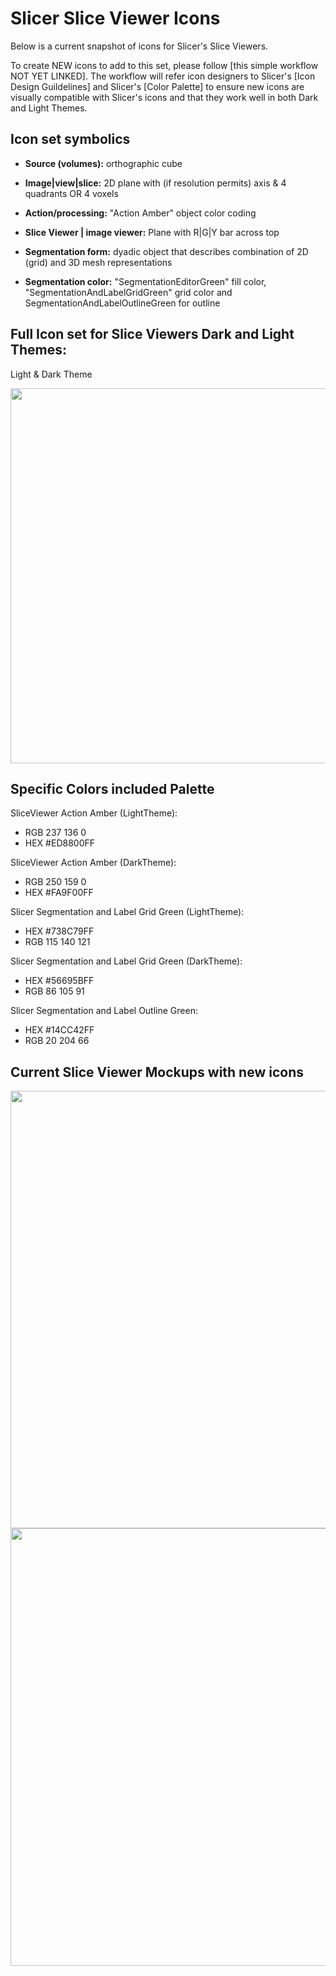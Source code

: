 # Slicer Slice Viewer Icons

Below is a current snapshot of icons for Slicer's Slice Viewers. 

To create NEW icons to add to this set, please follow [this simple workflow NOT YET LINKED]. The workflow will refer icon designers to Slicer's [Icon Design Guildelines] and Slicer's [Color Palette] to ensure new icons are visually compatible with Slicer's icons and that they work well in both Dark and Light Themes.

## Icon set symbolics

* **Source (volumes):** orthographic cube

* **Image|view|slice:** 2D plane with (if resolution permits) axis & 4 quadrants OR 4 voxels 

* **Action/processing:** "Action Amber" object color coding

* **Slice Viewer | image viewer:** Plane with R|G|Y bar across top
  
* **Segmentation form:** dyadic object that describes combination of 2D (grid) and 3D mesh representations

* **Segmentation color:** "SegmentationEditorGreen" fill color, "SegmentationAndLabelGridGreen" grid color and SegmentationAndLabelOutlineGreen for outline


## Full Icon set for Slice Viewers Dark and Light Themes:

Light & Dark Theme 

<img src="https://github.com/user-attachments/assets/0589bf3a-0e70-4c8d-9c64-1bb820b18038" width="600">

## Specific Colors included Palette

SliceViewer Action Amber (LightTheme):
* RGB 237 136 0
* HEX #ED8800FF

SliceViewer Action Amber (DarkTheme):
* RGB 250 159 0
* HEX #FA9F00FF

Slicer Segmentation and Label Grid Green (LightTheme):
* HEX #738C79FF
* RGB 115 140 121

Slicer Segmentation and Label Grid Green (DarkTheme):
* HEX #56695BFF
* RGB 86 105 91

Slicer Segmentation and Label Outline Green:
* HEX #14CC42FF
* RGB 20 204 66 

## Current Slice Viewer Mockups with new icons

<img src="https://github.com/user-attachments/assets/72e3de03-a645-4d39-8743-c1182e62cc16" width="700">

<img src="https://github.com/user-attachments/assets/20781843-80c5-4601-a012-7c490360b734" width="700">
